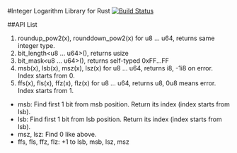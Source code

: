 #Integer Logarithm Library for Rust
[![Build Status](https://travis-ci.org/ANLAB-KAIST/rust-ilog2.svg?branch=master)](https://travis-ci.org/ANLAB-KAIST/rust-ilog2)

##API List

1. roundup_pow2(x), rounddown_pow2(x) for u8 ... u64, returns same integer type.
1. bit_length<u8 ... u64>(), returns usize
1. bit_mask<u8 ... u64>(), returns self-typed 0xFF...FF
1. msb(x), lsb(x), msz(x), lsz(x) for u8 ... u64, returns i8, -1i8 on error. Index starts from 0.
1. ffs(x), fls(x), ffz(x), flz(x) for u8 ... u64, returns u8, 0u8 means error. Index starts from 1.

* msb: Find first 1 bit from msb position. Return its index (index starts from lsb).
* lsb: Find first 1 bit from lsb position. Return its index (index starts from lsb).
* msz, lsz: Find 0 like above.
* ffs, fls, ffz, flz: +1 to lsb, msb, lsz, msz
